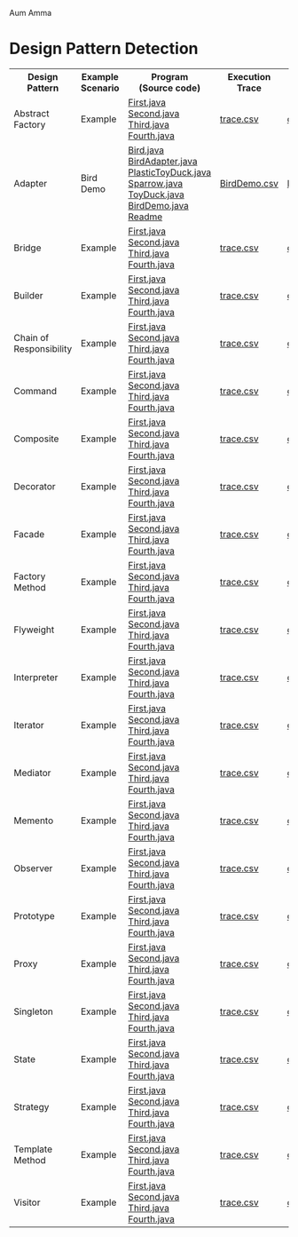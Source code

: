 Aum Amma

# Design Pattern Detection

<table>
  <tr>
    <th>Design Pattern</th>
    <th>Example<br>Scenario</th>
    <th>Program<br>(Source code)</th>
    <th>Execution<br>Trace</th>
    <th>Augmented<br>Call tree</th>
    <th>Highlighted<br>Sequence diagram</th>
  </tr>
  <tr>
    <td>Abstract Factory</td>
    <td>Example</td>
    <td>
      <a href="abstractfactory/First.java">First.java</a><br>
      <a href="abstractfactory/Second.java">Second.java</a><br>
      <a href="abstractfactory/Third.java">Third.java</a><br>
      <a href="abstractfactory/Fourth.java">Fourth.java</a><br>
    </td>
    <td><a href="abstractfactory/trace.csv">trace.csv</a></td>
    <td><a href="abstractfactory/calltree.png">calltree.png</a></td>
    <td><a href="abstractfactory/sequencediagram.png">sequencediagram.png</a></td>
  </tr>
  <tr>
    <td>Adapter</td>
    <td>Bird Demo</td>
    <td>
      <a href="adapter/Bird.java">Bird.java</a><br>
      <a href="adapter/BirdAdapter.java">BirdAdapter.java</a><br>
      <a href="adapter/PlasticToyDuck.java">PlasticToyDuck.java</a><br>
      <a href="adapter/Sparrow.java">Sparrow.java</a><br>
      <a href="adapter/ToyDuck.java">ToyDuck.java</a><br>
      <a href="adapter/BirdDemo.java">BirdDemo.java</a><br>
      <a href="adapter/Readme.md">Readme</a><br>
    </td>
    <td><a href="adapter/BirdDemo.csv">BirdDemo.csv</a></td>
    <td><a href="adapter/BirdDemo_Calltree.png">BirdDemo_Calltree.png</a></td>
    <td><a href="adapter/BirdDemo.png.png">BirdDemo.png.png</a></td>
  </tr>
  <tr>
    <td>Bridge</td>
    <td>Example</td>
    <td>
      <a href="bridge/First.java">First.java</a><br>
      <a href="bridge/Second.java">Second.java</a><br>
      <a href="bridge/Third.java">Third.java</a><br>
      <a href="bridge/Fourth.java">Fourth.java</a><br>
    </td>
    <td><a href="bridge/trace.csv">trace.csv</a></td>
    <td><a href="bridge/calltree.png">calltree.png</a></td>
    <td><a href="bridge/sequencediagram.png">sequencediagram.png</a></td>
  </tr>
  <tr>
    <td>Builder</td>
    <td>Example</td>
    <td>
      <a href="builder/First.java">First.java</a><br>
      <a href="builder/Second.java">Second.java</a><br>
      <a href="builder/Third.java">Third.java</a><br>
      <a href="builder/Fourth.java">Fourth.java</a><br>
    </td>
    <td><a href="builder/trace.csv">trace.csv</a></td>
    <td><a href="builder/calltree.png">calltree.png</a></td>
    <td><a href="builder/sequencediagram.png">sequencediagram.png</a></td>
  </tr>
  <tr>
    <td>Chain of Responsibility</td>
    <td>Example</td>
    <td>
      <a href="chainofresp/First.java">First.java</a><br>
      <a href="chainofresp/Second.java">Second.java</a><br>
      <a href="chainofresp/Third.java">Third.java</a><br>
      <a href="chainofresp/Fourth.java">Fourth.java</a><br>
    </td>
    <td><a href="chainofresp/trace.csv">trace.csv</a></td>
    <td><a href="chainofresp/calltree.png">calltree.png</a></td>
    <td><a href="chainofresp/sequencediagram.png">sequencediagram.png</a></td>
  </tr>
  <tr>
    <td>Command</td>
    <td>Example</td>
    <td>
      <a href="command/First.java">First.java</a><br>
      <a href="command/Second.java">Second.java</a><br>
      <a href="command/Third.java">Third.java</a><br>
      <a href="command/Fourth.java">Fourth.java</a><br>
    </td>
    <td><a href="command/trace.csv">trace.csv</a></td>
    <td><a href="command/calltree.png">calltree.png</a></td>
    <td><a href="command/sequencediagram.png">sequencediagram.png</a></td>
  </tr>
  <tr>
    <td>Composite</td>
    <td>Example</td>
    <td>
      <a href="composite/First.java">First.java</a><br>
      <a href="composite/Second.java">Second.java</a><br>
      <a href="composite/Third.java">Third.java</a><br>
      <a href="composite/Fourth.java">Fourth.java</a><br>
    </td>
    <td><a href="composite/trace.csv">trace.csv</a></td>
    <td><a href="composite/calltree.png">calltree.png</a></td>
    <td><a href="composite/sequencediagram.png">sequencediagram.png</a></td>
  </tr>
  <tr>
    <td>Decorator</td>
    <td>Example</td>
    <td>
      <a href="decorator/First.java">First.java</a><br>
      <a href="decorator/Second.java">Second.java</a><br>
      <a href="decorator/Third.java">Third.java</a><br>
      <a href="decorator/Fourth.java">Fourth.java</a><br>
    </td>
    <td><a href="decorator/trace.csv">trace.csv</a></td>
    <td><a href="decorator/calltree.png">calltree.png</a></td>
    <td><a href="decorator/sequencediagram.png">sequencediagram.png</a></td>
  </tr>
  <tr>
    <td>Facade</td>
    <td>Example</td>
    <td>
      <a href="facade/First.java">First.java</a><br>
      <a href="facade/Second.java">Second.java</a><br>
      <a href="facade/Third.java">Third.java</a><br>
      <a href="facade/Fourth.java">Fourth.java</a><br>
    </td>
    <td><a href="facade/trace.csv">trace.csv</a></td>
    <td><a href="facade/calltree.png">calltree.png</a></td>
    <td><a href="facade/sequencediagram.png">sequencediagram.png</a></td>
  </tr>
  <tr>
    <td>Factory Method</td>
    <td>Example</td>
    <td>
      <a href="factorymethod/First.java">First.java</a><br>
      <a href="factorymethod/Second.java">Second.java</a><br>
      <a href="factorymethod/Third.java">Third.java</a><br>
      <a href="factorymethod/Fourth.java">Fourth.java</a><br>
    </td>
    <td><a href="factorymethod/trace.csv">trace.csv</a></td>
    <td><a href="factorymethod/calltree.png">calltree.png</a></td>
    <td><a href="factorymethod/sequencediagram.png">sequencediagram.png</a></td>
  </tr>
  <tr>
    <td>Flyweight</td>
    <td>Example</td>
    <td>
      <a href="flyweight/First.java">First.java</a><br>
      <a href="flyweight/Second.java">Second.java</a><br>
      <a href="flyweight/Third.java">Third.java</a><br>
      <a href="flyweight/Fourth.java">Fourth.java</a><br>
    </td>
    <td><a href="flyweight/trace.csv">trace.csv</a></td>
    <td><a href="flyweight/calltree.png">calltree.png</a></td>
    <td><a href="flyweight/sequencediagram.png">sequencediagram.png</a></td>
  </tr>
  <tr>
    <td>Interpreter</td>
    <td>Example</td>
    <td>
      <a href="interpreter/First.java">First.java</a><br>
      <a href="interpreter/Second.java">Second.java</a><br>
      <a href="interpreter/Third.java">Third.java</a><br>
      <a href="interpreter/Fourth.java">Fourth.java</a><br>
    </td>
    <td><a href="interpreter/trace.csv">trace.csv</a></td>
    <td><a href="interpreter/calltree.png">calltree.png</a></td>
    <td><a href="interpreter/sequencediagram.png">sequencediagram.png</a></td>
  </tr>
  <tr>
    <td>Iterator</td>
    <td>Example</td>
    <td>
      <a href="iterator/First.java">First.java</a><br>
      <a href="iterator/Second.java">Second.java</a><br>
      <a href="iterator/Third.java">Third.java</a><br>
      <a href="iterator/Fourth.java">Fourth.java</a><br>
    </td>
    <td><a href="iterator/trace.csv">trace.csv</a></td>
    <td><a href="iterator/calltree.png">calltree.png</a></td>
    <td><a href="iterator/sequencediagram.png">sequencediagram.png</a></td>
  </tr>
  <tr>
    <td>Mediator</td>
    <td>Example</td>
    <td>
      <a href="mediator/First.java">First.java</a><br>
      <a href="mediator/Second.java">Second.java</a><br>
      <a href="mediator/Third.java">Third.java</a><br>
      <a href="mediator/Fourth.java">Fourth.java</a><br>
    </td>
    <td><a href="mediator/trace.csv">trace.csv</a></td>
    <td><a href="mediator/calltree.png">calltree.png</a></td>
    <td><a href="mediator/sequencediagram.png">sequencediagram.png</a></td>
  </tr>
  <tr>
    <td>Memento</td>
    <td>Example</td>
    <td>
      <a href="memento/First.java">First.java</a><br>
      <a href="memento/Second.java">Second.java</a><br>
      <a href="memento/Third.java">Third.java</a><br>
      <a href="memento/Fourth.java">Fourth.java</a><br>
    </td>
    <td><a href="memento/trace.csv">trace.csv</a></td>
    <td><a href="memento/calltree.png">calltree.png</a></td>
    <td><a href="memento/sequencediagram.png">sequencediagram.png</a></td>
  </tr>
  <tr>
    <td>Observer</td>
    <td>Example</td>
    <td>
      <a href="observer/First.java">First.java</a><br>
      <a href="observer/Second.java">Second.java</a><br>
      <a href="observer/Third.java">Third.java</a><br>
      <a href="observer/Fourth.java">Fourth.java</a><br>
    </td>
    <td><a href="observer/trace.csv">trace.csv</a></td>
    <td><a href="observer/calltree.png">calltree.png</a></td>
    <td><a href="observer/sequencediagram.png">sequencediagram.png</a></td>
  </tr>
  <tr>
    <td>Prototype</td>
    <td>Example</td>
    <td>
      <a href="prototype/First.java">First.java</a><br>
      <a href="prototype/Second.java">Second.java</a><br>
      <a href="prototype/Third.java">Third.java</a><br>
      <a href="prototype/Fourth.java">Fourth.java</a><br>
    </td>
    <td><a href="prototype/trace.csv">trace.csv</a></td>
    <td><a href="prototype/calltree.png">calltree.png</a></td>
    <td><a href="prototype/sequencediagram.png">sequencediagram.png</a></td>
  </tr>
  <tr>
    <td>Proxy</td>
    <td>Example</td>
    <td>
      <a href="proxy/First.java">First.java</a><br>
      <a href="proxy/Second.java">Second.java</a><br>
      <a href="proxy/Third.java">Third.java</a><br>
      <a href="proxy/Fourth.java">Fourth.java</a><br>
    </td>
    <td><a href="proxy/trace.csv">trace.csv</a></td>
    <td><a href="proxy/calltree.png">calltree.png</a></td>
    <td><a href="proxy/sequencediagram.png">sequencediagram.png</a></td>
  </tr>
  <tr>
    <td>Singleton</td>
    <td>Example</td>
    <td>
      <a href="singleton/First.java">First.java</a><br>
      <a href="singleton/Second.java">Second.java</a><br>
      <a href="singleton/Third.java">Third.java</a><br>
      <a href="singleton/Fourth.java">Fourth.java</a><br>
    </td>
    <td><a href="singleton/trace.csv">trace.csv</a></td>
    <td><a href="singleton/calltree.png">calltree.png</a></td>
    <td><a href="singleton/sequencediagram.png">sequencediagram.png</a></td>
  </tr>
  <tr>
    <td>State</td>
    <td>Example</td>
    <td>
      <a href="state/First.java">First.java</a><br>
      <a href="state/Second.java">Second.java</a><br>
      <a href="state/Third.java">Third.java</a><br>
      <a href="state/Fourth.java">Fourth.java</a><br>
    </td>
    <td><a href="state/trace.csv">trace.csv</a></td>
    <td><a href="state/calltree.png">calltree.png</a></td>
    <td><a href="state/sequencediagram.png">sequencediagram.png</a></td>
  </tr>
  <tr>
    <td>Strategy</td>
    <td>Example</td>
    <td>
      <a href="strategy/First.java">First.java</a><br>
      <a href="strategy/Second.java">Second.java</a><br>
      <a href="strategy/Third.java">Third.java</a><br>
      <a href="strategy/Fourth.java">Fourth.java</a><br>
    </td>
    <td><a href="strategy/trace.csv">trace.csv</a></td>
    <td><a href="strategy/calltree.png">calltree.png</a></td>
    <td><a href="strategy/sequencediagram.png">sequencediagram.png</a></td>
  </tr>
  <tr>
    <td>Template Method</td>
    <td>Example</td>
    <td>
      <a href="template/First.java">First.java</a><br>
      <a href="template/Second.java">Second.java</a><br>
      <a href="template/Third.java">Third.java</a><br>
      <a href="template/Fourth.java">Fourth.java</a><br>
    </td>
    <td><a href="template/trace.csv">trace.csv</a></td>
    <td><a href="template/calltree.png">calltree.png</a></td>
    <td><a href="template/sequencediagram.png">sequencediagram.png</a></td>
  </tr>
  <tr>
    <td>Visitor</td>
    <td>Example</td>
    <td>
      <a href="visitor/First.java">First.java</a><br>
      <a href="visitor/Second.java">Second.java</a><br>
      <a href="visitor/Third.java">Third.java</a><br>
      <a href="visitor/Fourth.java">Fourth.java</a><br>
    </td>
    <td><a href="template/trace.csv">trace.csv</a></td>
    <td><a href="template/calltree.png">calltree.png</a></td>
    <td><a href="template/sequencediagram.png">sequencediagram.png</a></td>
  </tr>
</table>
